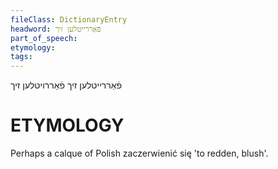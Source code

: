 ```yaml
---
fileClass: DictionaryEntry
headword: פֿאַררייטלען זיך
part_of_speech: 
etymology: 
tags: 
---
```

פֿאַררייטלען זיך
פֿאַררויטלען זיך

ETYMOLOGY
===========
Perhaps a calque of Polish zaczerwienić się 'to redden, blush'.
